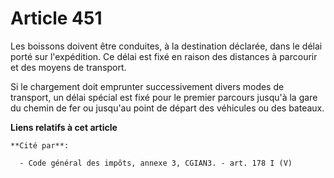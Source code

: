 # Article 451

Les boissons doivent être conduites, à la destination déclarée, dans le délai porté sur l'expédition. Ce délai est fixé en
raison des distances à parcourir et des moyens de transport.

Si le chargement doit emprunter successivement divers modes de transport, un délai spécial est fixé pour le premier parcours
jusqu'à la gare du chemin de fer ou jusqu'au point de départ des véhicules ou des bateaux.

**Liens relatifs à cet article**

	**Cité par**:

	  - Code général des impôts, annexe 3, CGIAN3. - art. 178 I (V)
